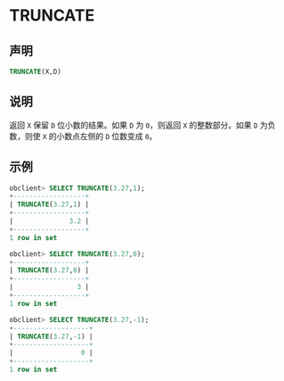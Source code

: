 # TRUNCATE

## 声明

```sql
TRUNCATE(X,D)
```

## 说明

返回 `X` 保留 `D` 位小数的结果。如果 `D` 为 `0`，则返回 `X` 的整数部分。如果 `D` 为负数，则使 `X` 的小数点左侧的 `D` 位数变成 `0`。

## 示例

```sql
obclient> SELECT TRUNCATE(3.27,1);
+------------------+
| TRUNCATE(3.27,1) |
+------------------+
|              3.2 |
+------------------+
1 row in set 

obclient> SELECT TRUNCATE(3.27,0);
+------------------+
| TRUNCATE(3.27,0) |
+------------------+
|                3 |
+------------------+
1 row in set 

obclient> SELECT TRUNCATE(3.27,-1);
+-------------------+
| TRUNCATE(3.27,-1) |
+-------------------+
|                 0 |
+-------------------+
1 row in set 
```
